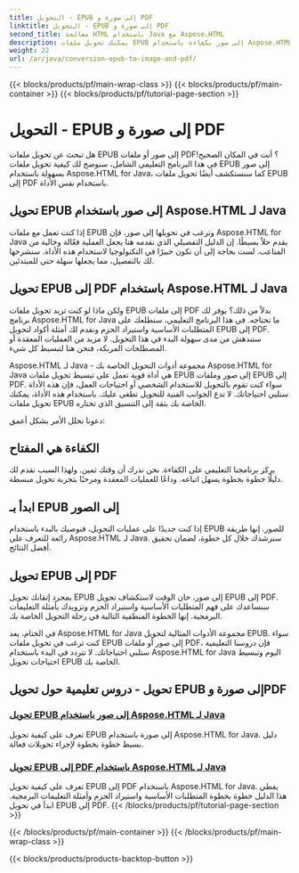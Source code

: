 ```yaml
---
title: التحويل - EPUB إلى صورة و PDF
linktitle: التحويل - EPUB إلى صورة و PDF
second_title: معالجة HTML باستخدام Java مع Aspose.HTML
description: يمكنك تحويل ملفات EPUB إلى صور بكفاءة باستخدام Aspose.HTML for Java. يبسط هذا الدليل خطوة بخطوة العملية. تعلم أيضًا كيفية تحويل ملفات EPUB إلى PDF.
weight: 22
url: /ar/java/conversion-epub-to-image-and-pdf/
---
```


{{< blocks/products/pf/main-wrap-class >}}
{{< blocks/products/pf/main-container >}}
{{< blocks/products/pf/tutorial-page-section >}}

# التحويل - EPUB إلى صورة و PDF

هل تبحث عن تحويل ملفات EPUB إلى صور أو ملفات PDF؟ أنت في المكان الصحيح! في هذا البرنامج التعليمي الشامل، سنوضح لك كيفية تحويل ملفات EPUB إلى صور بسهولة باستخدام Aspose.HTML for Java، كما سنستكشف أيضًا تحويل ملفات EPUB إلى PDF باستخدام نفس الأداة. 

## تحويل EPUB إلى صور باستخدام Aspose.HTML لـ Java
إذا كنت تعمل مع ملفات EPUB وترغب في تحويلها إلى صور، فإن Aspose.HTML for Java يقدم حلاً بسيطًا. إن الدليل التفصيلي الذي نقدمه هنا يجعل العملية فعّالة وخالية من المتاعب. لست بحاجة إلى أن تكون خبيرًا في التكنولوجيا لاستخدام هذه الأداة. سنشرحها لك بالتفصيل، مما يجعلها سهلة حتى للمبتدئين.

## تحويل EPUB إلى PDF باستخدام Aspose.HTML لـ Java
ولكن ماذا لو كنت تريد تحويل ملفات EPUB إلى ملفات PDF بدلاً من ذلك؟ يوفر لك برنامج Aspose.HTML for Java ما تحتاجه. في هذا البرنامج التعليمي، سنطلعك على المتطلبات الأساسية واستيراد الحزم ونقدم لك أمثلة أكواد لتحويل EPUB إلى PDF. ستندهش من مدى سهولة البدء في هذا التحويل. لا مزيد من العمليات المعقدة أو المصطلحات المربكة، فنحن هنا لتبسيط كل شيء.

Aspose.HTML لـ Java - مجموعة أدوات التحويل الخاصة بك
Aspose.HTML for Java هي أداة قوية تعمل على تبسيط تحويل ملفات EPUB إلى صور وملفات EPUB إلى PDF. سواء كنت تقوم بالتحويل للاستخدام الشخصي أو احتياجات العمل، فإن هذه الأداة ستلبي احتياجاتك. لا تدع الجوانب الفنية للتحويل تطغى عليك. باستخدام هذه الأداة، يمكنك تحويل ملفات EPUB الخاصة بك بثقة إلى التنسيق الذي تختاره. 

دعونا نحلل الأمر بشكل أعمق:

## الكفاءة هي المفتاح
يركز برنامجنا التعليمي على الكفاءة. نحن ندرك أن وقتك ثمين. ولهذا السبب نقدم لك دليلًا خطوة بخطوة يسهل اتباعه. وداعًا للعمليات المعقدة ومرحبًا بتجربة تحويل مبسطة.

## ابدأ بـ EPUB إلى الصور
إذا كنت جديدًا على عمليات التحويل، فنوصيك بالبدء باستخدام EPUB للصور. إنها طريقة رائعة للتعرف على Aspose.HTML لـ Java. سنرشدك خلال كل خطوة، لضمان تحقيق أفضل النتائج.

## تحويل EPUB إلى PDF
بمجرد إتقانك تحويل EPUB إلى صور، حان الوقت لاستكشاف تحويل EPUB إلى PDF. سنساعدك على فهم المتطلبات الأساسية واستيراد الحزم وتزويدك بأمثلة التعليمات البرمجية. إنها الخطوة المنطقية التالية في رحلة التحويل الخاصة بك.

في الختام، يعد Aspose.HTML for Java مجموعة الأدوات المثالية لتحويل EPUB. سواء كنت ترغب في تحويل ملفات EPUB إلى صور أو ملفات PDF، فإن دروسنا التعليمية ستلبي احتياجاتك. لا تتردد في البدء باستخدام Aspose.HTML for Java اليوم وتبسيط احتياجات تحويل EPUB الخاصة بك.
## تحويل - دروس تعليمية حول تحويل EPUB إلى صورة وPDF
### [تحويل EPUB إلى صور باستخدام Aspose.HTML لـ Java](./convert-epub-to-image/)
تعرف على كيفية تحويل EPUB إلى صورة باستخدام Aspose.HTML for Java. دليل بسيط خطوة بخطوة لإجراء تحويلات فعالة.
### [تحويل EPUB إلى PDF باستخدام Aspose.HTML لـ Java](./convert-epub-to-pdf/)
تعرف على كيفية تحويل EPUB إلى PDF باستخدام Aspose.HTML for Java. يغطي هذا الدليل خطوة بخطوة المتطلبات الأساسية واستيراد الحزم وأمثلة التعليمات البرمجية. ابدأ في تحويل EPUB إلى PDF.
{{< /blocks/products/pf/tutorial-page-section >}}

{{< /blocks/products/pf/main-container >}}
{{< /blocks/products/pf/main-wrap-class >}}

{{< blocks/products/products-backtop-button >}}
